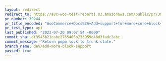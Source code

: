 ```yaml
---
layout: redirect
redirect_to: https://a8c-woo-test-reports.s3.amazonaws.com/public/pr/39244/api/index.html
pr_number: 39244
pr_title_encoded: "WooCommerce+Docs%3A+Add+support+for+more+core+block+conversion"
pr_test_type: api
last_published: "2023-07-20 09:07:54 +0000"
commit_sha: df3543b21cabc2765406b733959d48d3fadc2abc
commit_message: "Return pnpm lock to trunk state."
branch_name: dev/add-more-block-support
passed: true
---
```

